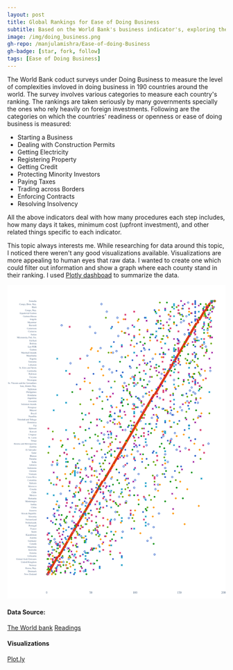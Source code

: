 ```yaml
---
layout: post
title: Global Rankings for Ease of Doing Business 
subtitle: Based on the World Bank's business indicator's, exploring the level of difficutly in doing business around the globe through visualizations.
image: /img/doing_business.png
gh-repo: /manjulamishra/Ease-of-doing-Business
gh-badge: [star, fork, follow]
tags: [Ease of Doing Business]
---
```


The World Bank coduct surveys under Doing Business to measure the level of complexities invloved in doing business in 190 countries around the world. The survey involves various categories to measure each country's ranking. The rankings are taken seriously by many governments specially the ones who rely heavily on foreign investments. Following are the categories on which the countries' readiness or openness or ease of doing business is measured:

* Starting a Business
* Dealing with Construction Permits
* Getting Electricity
* Registering Property
* Getting Credit
* Protecting Minority Investors
* Paying Taxes
* Trading across Borders
* Enforcing Contracts
* Resolving Insolvency

All the above indicators deal with how many procedures each step includes, how many days it takes, minimum cost (upfront investment), and other related things specific to each indicator. 

This topic always interests me. While researching for data around this topic, I noticed there weren't any good visualizations available. Visualizations are more appealing to human eyes that raw data. I wanted to create one which could filter out information and show a graph where each county stand in their ranking. I used [Plotly dashboad](https://plot.ly/dashboard/manjulamishra:41/view#/) to summarize the data.

![](/img/big_plot_doing_business.png)


#### Data Source:
[The World bank](http://www.doingbusiness.org/en/rankings)
[Readings](http://www.doingbusiness.org/content/dam/doingBusiness/media/Annual-Reports/English/DB19-Chapters/DB19-Score-and-DBRankings.pdf)

#### Visualizations
[Plot.ly](https://plot.ly)






